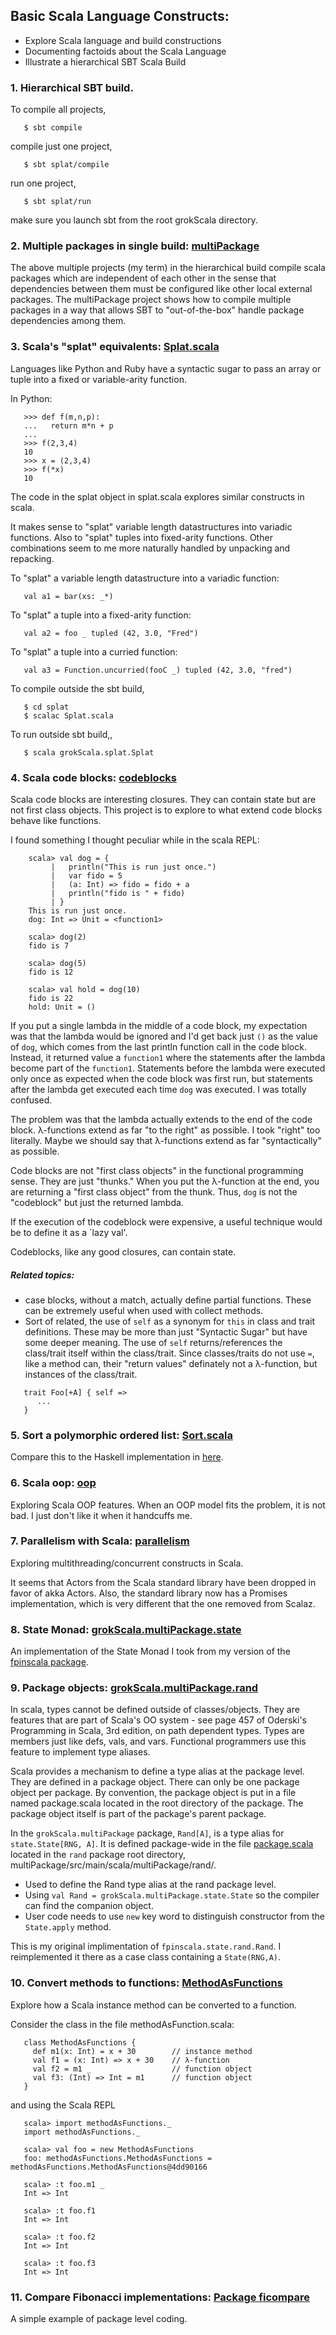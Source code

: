 ## Basic Scala Language Constructs:
* Explore Scala language and build constructions
* Documenting factoids about the Scala Language
* Illustrate a hierarchical SBT Scala Build

### 1. Hierarchical SBT build.
To compile all projects,
```
   $ sbt compile
```
compile just one project,
```
   $ sbt splat/compile
```
run one project,
```
   $ sbt splat/run
```
make sure you launch sbt from the root grokScala directory.

### 2. Multiple packages in single build: [multiPackage](multiPackage/)
The above multiple projects (my term) in the hierarchical build compile
scala packages which are independent of each other in the sense that
dependencies between them must be configured like other local external
packages.  The multiPackage project shows how to compile multiple packages
in a way that allows SBT to "out-of-the-box" handle package dependencies
among them.

### 3. Scala's "splat" equivalents: [Splat.scala](splat/Splat.scala)
Languages like Python and Ruby have a syntactic sugar to pass an
array or tuple into a fixed or variable-arity function.

In Python:
```
   >>> def f(m,n,p):
   ...   return m*n + p
   ...
   >>> f(2,3,4)
   10
   >>> x = (2,3,4)
   >>> f(*x)
   10
```
The code in the splat object in splat.scala explores
similar constructs in scala.

It makes sense to "splat" variable length datastructures into variadic
functions.  Also to "splat" tuples into fixed-arity functions.  Other
combinations seem to me more naturally handled by unpacking and repacking.

To "splat" a variable length datastructure into a variadic function:
```
   val a1 = bar(xs: _*)
```
To "splat" a tuple into a fixed-arity function:
```
   val a2 = foo _ tupled (42, 3.0, "Fred")
```
To "splat" a tuple into a curried function:
```
   val a3 = Function.uncurried(fooC _) tupled (42, 3.0, "fred")
```

To compile outside the sbt build, 
```
   $ cd splat
   $ scalac Splat.scala
```
To run outside sbt build,,
```
   $ scala grokScala.splat.Splat  
```

### 4. Scala code blocks: [codeblocks](codeblocks/)
Scala code blocks are interesting closures.  They can contain state
but are not first class objects.  This project is to explore to what
extend code blocks behave like functions.

I found something I thought peculiar while in the scala REPL:
```
    scala> val dog = {
         |   println("This is run just once.")
         |   var fido = 5
         |   (a: Int) => fido = fido + a
         |   println("fido is " + fido)
         | }
    This is run just once.
    dog: Int => Unit = <function1>
    
    scala> dog(2)
    fido is 7

    scala> dog(5)
    fido is 12

    scala> val hold = dog(10)
    fido is 22
    hold: Unit = ()
```
If you put a single lambda in the middle of a code block, my expectation
was that the lambda would be ignored and I'd get back just `()` as the
value of `dog`, which comes from the last println function call in
the code block.  Instead, it returned value a `function1` where the
statements after the lambda become part of the `function1`.  Statements
before the lambda were executed only once as expected when the code block
was first run, but statements after the lambda get executed each time `dog`
was executed.  I was totally confused.

The problem was that the lambda actually extends to the end of the code block.
λ-functions extend as far "to the right" as possible.  I took "right" too
literally.  Maybe we should say that λ-functions extend as far "syntactically"
as possible.

Code blocks are not "first class objects" in the functional programming
sense.  They are just "thunks."  When you put the λ-function at the end,
you are returning a "first class object" from the thunk.  Thus, `dog` is
not the "codeblock" but just the returned lambda.

If the execution of the codeblock were expensive, a useful technique would be
to define it as a `lazy val'. 

Codeblocks, like any good closures, can contain state.

##### Related topics:
* case blocks, without a match, actually define partial functions.  These
  can be extremely useful when used with collect methods.
* Sort of related, the use of `self` as a synonym for `this` in class and
  trait definitions.  These may be more than just "Syntactic Sugar" but
  have some deeper meaning.  The use of `self` returns/references the
  class/trait itself within the class/trait.  Since classes/traits do not
  use `=`, like a method can, their "return values" definately 
  not a λ-function, but instances of the class/trait.

```
   trait Foo[+A] { self =>
      ...
   }
```

### 5. Sort a polymorphic ordered list: [Sort.scala](sort/Sort.scala)
Compare this to the Haskell implementation in
[here](../../Haskell/haskellIntroProgramming/examples/Sort.hs).

### 6. Scala oop: [oop](oop/)
Exploring Scala OOP features.  When an OOP model fits the problem, it is not
bad.  I just don't like it when it handcuffs me.

### 7. Parallelism with Scala: [parallelism](parallelism/)
Exploring multithreading/concurrent constructs in Scala.

It seems that Actors from the Scala standard library have been dropped in
favor of akka Actors.  Also, the standard library now has a Promises
implementation, which is very different that the one removed from Scalaz.

### 8. State Monad: [grokScala.multiPackage.state](multiPackage/src/main/scala/multiPackage/state/State.scala)
An implementation of the State Monad I took from my version of
the [fpinscala package](../fpinscala).

### 9. Package objects: [grokScala.multiPackage.rand](multiPackage/src/main/scala/multiPackage/rand/)
In scala, types cannot be defined outside of classes/objects.  They are
features that are part of Scala's OO system - see page 457 of Oderski's
Programming in Scala, 3rd edition, on path dependent types.  Types are
members just like defs, vals, and vars.  Functional programmers use this
feature to implement type aliases.

Scala provides a mechanism to define a type alias at the package level.
They are defined in a package object.  There can only be one package object
per package.  By convention, the package object is put in a file named
package.scala located in the root directory of the package.  The package
object itself is part of the package's parent package.

In the `grokScala.multiPackage` package, `Rand[A]`, is a type alias for
`state.State[RNG, A]`.  It is defined package-wide in the file
[package.scala](multiPackage/src/main/scala/multiPackage/rand/package.scala)
located in the
`rand` package root directory, multiPackage/src/main/scala/multiPackage/rand/. 
* Used to define the Rand type alias at the rand package level.
* Using `val Rand = grokScala.multiPackage.state.State` so the compiler can
  find the companion object.
* User code needs to use `new` key word to distinguish constructor from
  the `State.apply` method.

This is my original implimentation of `fpinscala.state.rand.Rand`.
I reimplemented it there as a case class containing a `State(RNG,A)`.

### 10. Convert methods to functions: [MethodAsFunctions](convertMethodToFunctions/)
Explore how a Scala instance method can be converted to a function.

Consider the class in the file methodAsFunction.scala:
```
   class MethodAsFunctions {
     def m1(x: Int) = x + 30        // instance method
     val f1 = (x: Int) => x + 30    // λ-function
     val f2 = m1 _                  // function object
     val f3: (Int) => Int = m1      // function object
   }
```
and using the Scala REPL
```
   scala> import methodAsFunctions._
   import methodAsFunctions._
   
   scala> val foo = new MethodAsFunctions
   foo: methodAsFunctions.MethodAsFunctions = methodAsFunctions.MethodAsFunctions@4dd90166
   
   scala> :t foo.m1 _
   Int => Int
   
   scala> :t foo.f1
   Int => Int
   
   scala> :t foo.f2
   Int => Int
   
   scala> :t foo.f3
   Int => Int
```

### 11. Compare Fibonacci implementations: [Package ficompare](fib/fibcompare.scala)
A simple example of package level coding.
